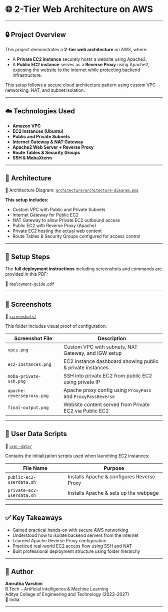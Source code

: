 # 🌐 2-Tier Web Architecture on AWS

---

## 🔒 Project Overview

This project demonstrates a **2-tier web architecture** on AWS, where:
- A **Private EC2 instance** securely hosts a website using Apache2.
- A **Public EC2 instance** serves as a **Reverse Proxy** using Apache2, exposing the website to the internet while protecting backend infrastructure.

This setup follows a secure cloud architecture pattern using custom VPC networking, NAT, and subnet isolation.

---

## ☁️ Technologies Used

- **Amazon VPC**
- **EC2 Instances (Ubuntu)**
- **Public and Private Subnets**
- **Internet Gateway & NAT Gateway**
- **Apache2 Web Server + Reverse Proxy**
- **Route Tables & Security Groups**
- **SSH & MobaXterm**

---

## 📐 Architecture

📁 Architecture Diagram: [`architecture/architecture-diagram.png`](./architecture/architecture-diagram.png.jpg)

**This setup includes:**
- Custom VPC with Public and Private Subnets
- Internet Gateway for Public EC2
- NAT Gateway to allow Private EC2 outbound access
- Public EC2 with Reverse Proxy (Apache)
- Private EC2 hosting the actual web content
- Route Tables & Security Groups configured for access control

---

## 🔧 Setup Steps

The **full deployment instructions** including screenshots and commands are provided in this PDF:

📄 [`deployment-guide.pdf`](./deployment-guide.pdf)

---

## 📸 Screenshots

📁 [`screenshots/`](./screenshots)

This folder includes visual proof of configuration:

| Screenshot File              | Description                                                |
|-----------------------------|------------------------------------------------------------|
| `vpcs.png`                  | Custom VPC with subnets, NAT Gateway, and IGW setup        |
| `ec2-instances.png`         | EC2 instance dashboard showing public & private instances  |
| `moba-private-ssh.png`      | SSH into private EC2 from public EC2 using private IP      |
| `apache-reverseproxy.png`   | Apache proxy config using `ProxyPass` and `ProxyPassReverse` |
| `final-output.png`          | Website content served from Private EC2 via Public EC2     |

---

## 📝 User Data Scripts

📁 [`user-data/`](./user-data)

Contains the initialization scripts used when launching EC2 instances:

| File Name                   | Purpose                                      |
|----------------------------|----------------------------------------------|
| `public-ec2-userdata.sh`   | Installs Apache & configures Reverse Proxy   |
| `private-ec2-userdata.sh`  | Installs Apache & sets up the webpage        |

---

## ✅ Key Takeaways

- Gained practical hands-on with secure AWS networking
- Understood how to isolate backend servers from the internet
- Learned Apache Reverse Proxy configuration
- Practiced real-world EC2 access flow using SSH and NAT
- Built professional deployment structure using folder hierarchy

---

## 🙋 Author

**Amrutha Varshini**  
B.Tech – Artificial Intelligence & Machine Learning  
Aditya College of Engineering and Technology (2023–2027)  
📍 India

---

